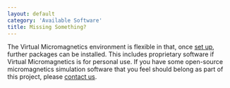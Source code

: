 ```yaml
---
layout: default
category: 'Available Software'
title: Missing Something?
---
```


The Virtual Micromagnetics environment is flexible in that, once [set
up](/virtualmicromagnetics/get_started/), further packages can be
installed. This includes proprietary software if Virtual Micromagnetics is for
personal use. If you have some open-source micromagnetics simulation software
that you feel should belong as part of this project, please [contact
us](/virtualmicromagnetics/about/).